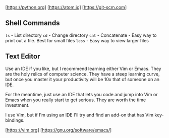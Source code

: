 
[https://python.org]
[https://atom.io]
[https://git-scm.com]


## Shell Commands

`ls` - List directory
`cd` - Change directory
`cat` - Concatenate - Easy way to print out a file. Best for small files
`less` - Easy way to view larger files


## Text Editor

Use an IDE if you like, but I recommend learning either Vim or Emacs. They
are the holy relics of computer science. They have a steep learning curve,
but once you master it your productivity will be 10x that of someone on an
IDE.

For the meantime, just use an IDE that lets you code and jump into Vim or 
Emacs when you really start to get serious. They are worth the time
investment.


I use Vim, but if I'm using an IDE I'll try and find an add-on that has Vim
key-bindings.


[https://vim.org]
[https://gnu.org/software/emacs/]

